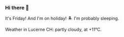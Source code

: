 ### Hi there :wave:

It's Friday! And I'm on holiday! :desert_island: I'm probably sleeping.

Weather in Lucerne CH: partly cloudy, at +11°C.
